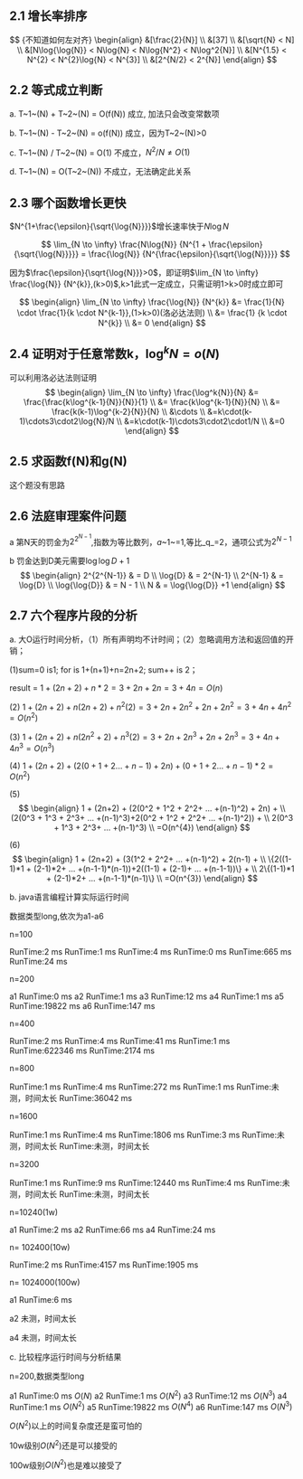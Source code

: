 ## 2.1 增长率排序
$$ {不知道如何左对齐}
\begin{align} 
&[\frac{2}{N}] \\  
&[37] \\ 
&[\sqrt{N} < N] \\ 
&[N\log{\log{N}} < N\log{N} < N\log{N^2} < N\log^2{N}] \\ 
&[N^{1.5} < N^{2} < N^{2}\log{N} < N^{3}] \\ 
&[2^{N/2} < 2^{N}]
\end{align}
$$

## 2.2 等式成立判断

a. T~1~(N) + T~2~(N) = O(f(N))	成立, 加法只会改变常数项

b. T~1~(N) - T~2~(N) = o(f(N))	成立，因为T~2~(N)>0

c. T~1~(N)  /  T~2~(N) = O(1) 	不成立，$N^2/N \neq O(1)$	

d. T~1~(N) = O(T~2~(N))	不成立，无法确定此关系

## 2.3 哪个函数增长更快

$N^{1+\frac{\epsilon}{\sqrt{\log{N}}}}$增长速率快于$N\log{N}$

$$
\lim_{N \to \infty} \frac{N\log{N}} {N^{1 + \frac{\epsilon} {\sqrt{\log{N}}}}} = \frac{\log{N}} {N^{\frac{\epsilon}{\sqrt{\log{N}}}}}
$$

因为$\frac{\epsilon}{\sqrt{\log{N}}}>0$，即证明$\lim_{N \to \infty} \frac{\log{N}} {N^{k}},(k>0)$,k>1此式一定成立，只需证明1>k>0时成立即可

$$
\begin{align}
\lim_{N \to \infty} \frac{\log{N}} {N^{k}} &= \frac{1}{N} \cdot \frac{1}{k \cdot N^{k-1}},(1>k>0)(洛必达法则) \\
                                           &= \frac{1} {k \cdot N^{k}} \\ 
                                           &= 0
\end{align}
$$





## 2.4 证明对于任意常数k，$\log^k{N}=o(N)$

可以利用洛必达法则证明
$$
\begin{align}
\lim_{N \to \infty} \frac{\log^k{N}}{N} &= \frac{\frac{k\log^{k-1}{N}}{N}}{1} \\
										&= \frac{k\log^{k-1}{N}}{N} \\
										&= \frac{k(k-1)\log^{k-2}{N}}{N} \\
										&\cdots \\
                                        &=k\cdot(k-1)\cdots3\cdot2\log{N}/N \\
                                        &=k\cdot(k-1)\cdots3\cdot2\cdot1/N \\
                                        &=0
\end{align}
$$


## 2.5 求函数f(N)和g(N)

这个题没有思路

## 2.6 法庭审理案件问题

a 第N天的罚金为$2^{2^{N-1}}$,指数为等比数列，*a*~1~=1,等比_q_=2，通项公式为$2^{N-1}$

b 罚金达到D美元需要$\log{\log{D}}+1$
$$
\begin{align}
2^{2^{N-1}} & = D \\ 
\log{D} & = 2^{N-1} \\ 
2^{N-1} & = \log{D} \\
\log{\log{D}} & = N - 1 \\
N & = \log{\log{D}} +1
\end{align}
$$

## 2.7 六个程序片段的分析

a. 大O运行时间分析，（1）所有声明均不计时间；（2）忽略调用方法和返回值的开销；

(1)sum=0 is1; 	for is 1+(n+1)+n=2n+2;	sum++ is 2；

result = $1+ (2n+2) + n*2 = 3+2n+2n = 3+4n = O(n)$

(2) $1 + (2n+2) + n(2n+2) + n^2(2) = 3+2n+2n^2+2n+2n^2 = 3+4n+4n^2 = O(n^2)$

(3) $1 + (2n+2) + n(2n^2+2) + n^3(2) = 3+2n+2n^3+2n+2n^3 = 3+4n+4n^3 = O(n^3)$

(4) $1 + (2n+2) + (2(0+1+2...+n-1) + 2n) + (0+1+2...+n-1)*2 = O(n^2)$

(5) 
$$
\begin{align}
1 + (2n+2) + (2(0^2 + 1^2 + 2^2+ ... +(n-1)^2) + 2n) + \\
(2(0^3 + 1^3 + 2^3+ ... +(n-1)^3)+2(0^2 + 1^2 + 2^2+ ... +(n-1)^2)) + \\
2(0^3 + 1^3 + 2^3+ ... +(n-1)^3)  \\
=O(n^{4})
\end{align}
$$

(6) 
$$
\begin{align}
1 + (2n+2) + (3(1^2 + 2^2+ ... +(n-1)^2) + 2(n-1) + \\
\{2((1-1)*1 + (2-1)*2+ ... +(n-1-1)*(n-1))+2((1-1) + (2-1)+ ... +(n-1-1))\} + \\
2\{(1-1)*1 + (2-1)*2+ ... +(n-1-1)*(n-1)\}  \\
=O(n^{3})
\end{align}
$$

b. java语言编程计算实际运行时间

数据类型long,依次为a1-a6

n=100

RunTime:2 ms
RunTime:1 ms
RunTime:4 ms
RunTime:0 ms
RunTime:665 ms
RunTime:24 ms

n=200

a1 RunTime:0 ms
a2 RunTime:1 ms
a3 RunTime:12 ms
a4 RunTime:1 ms
a5 RunTime:19822 ms
a6 RunTime:147 ms

n=400

RunTime:2 ms
RunTime:4 ms
RunTime:41 ms
RunTime:1 ms
RunTime:622346 ms
RunTime:2174 ms

n=800

RunTime:1 ms
RunTime:4 ms
RunTime:272 ms
RunTime:1 ms
RunTime:未测，时间太长
RunTime:36042 ms

n=1600

RunTime:1 ms
RunTime:4 ms
RunTime:1806 ms
RunTime:3 ms
RunTime:未测，时间太长
RunTime:未测，时间太长

n=3200

RunTime:1 ms
RunTime:9 ms
RunTime:12440 ms
RunTime:4 ms
RunTime:未测，时间太长
RunTime:未测，时间太长

n=10240(1w)

a1 RunTime:2 ms
a2 RunTime:66 ms
a4 RunTime:24 ms

n= 102400(10w)

RunTime:2 ms
RunTime:4157 ms
RunTime:1905 ms

n= 1024000(100w)

a1 RunTime:6 ms

a2 未测，时间太长

a4 未测，时间太长

c. 比较程序运行时间与分析结果

n=200,数据类型long

a1 RunTime:0 ms $O(N)$
a2 RunTime:1 ms $O(N^2)$
a3 RunTime:12 ms $O(N^3)$
a4 RunTime:1 ms $O(N^2)$
a5 RunTime:19822 ms $O(N^4)$
a6 RunTime:147 ms $O(N^3)$

$O(N^{2})$以上的时间复杂度还是蛮可怕的

10w级别$O(N^{2})$还是可以接受的

100w级别$O(N^2)$也是难以接受了